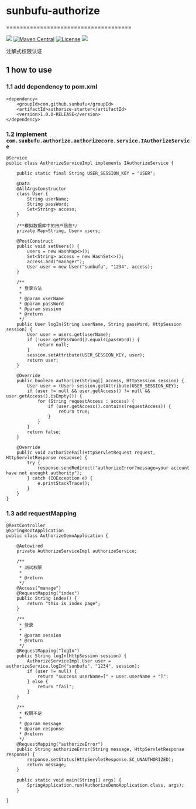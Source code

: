 # sunbufu-authorize
=====================================


![](https://img.shields.io/badge/language-java-orange.svg)
[![Maven Central](https://maven-badges.herokuapp.com/maven-central/com.github.sunbufu/authorize/badge.svg)](https://maven-badges.herokuapp.com/maven-central/com.github.sunbufu/authorize)
[![License](http://img.shields.io/:license-apache-brightgreen.svg)](http://www.apache.org/licenses/LICENSE-2.0.html)
[![](https://img.shields.io/badge/author-sunbufu-blue.svg)](https://blog.csdn.net/sunbufu)

注解式权限认证

## 1 how to use

### 1.1 add dependency to pom.xml
```
<dependency>
    <groupId>com.github.sunbufu</groupId>
    <artifactId>authorize-starter</artifactId>
    <version>1.0.0-RELEASE</version>
</dependency>
```

### 1.2 implement `com.sunbufu.authorize.authorizecore.service.IAuthorizeService`
```
@Service
public class AuthorizeServiceImpl implements IAuthorizeService {

    public static final String USER_SESSION_KEY = "USER";

    @Data
    @AllArgsConstructor
    class User {
        String userName;
        String passWord;
        Set<String> access;
    }

    /**模拟数据库中的用户信息*/
    private Map<String, User> users;

    @PostConstruct
    public void setUsers() {
        users = new HashMap<>();
        Set<String> access = new HashSet<>();
        access.add("manager");
        User user = new User("sunbufu", "1234", access);
    }

    /**
     * 登录方法
     *
     * @param userName
     * @param passWord
     * @param session
     * @return
     */
    public User logIn(String userName, String passWord, HttpSession session) {
        User user = users.get(userName);
        if (!user.getPassWord().equals(passWord)) {
            return null;
        }
        session.setAttribute(USER_SESSION_KEY, user);
        return user;
    }

    @Override
    public boolean authorize(String[] access, HttpSession session) {
        User user = (User) session.getAttribute(USER_SESSION_KEY);
        if (user != null && user.getAccess() != null && user.getAccess().isEmpty()) {
            for (String requestAccess : access) {
                if (user.getAccess().contains(requestAccess)) {
                    return true;
                }
            }
        }
        return false;
    }

    @Override
    public void authorizeFail(HttpServletRequest request, HttpServletResponse response) {
        try {
            response.sendRedirect("authorizeError?message=your account have not enought authority");
        } catch (IOException e) {
            e.printStackTrace();
        }
    }
}
```

### 1.3 add requestMapping
```
@RestController
@SpringBootApplication
public class AuthorizeDemoApplication {

    @Autowired
    private AuthorizeServiceImpl authorizeService;

    /**
     * 测试权限
     *
     * @return
     */
    @Access("manage")
    @RequestMapping("index")
    public String index() {
        return "this is index page";
    }

    /**
     * 登录
     *
     * @param session
     * @return
     */
    @RequestMapping("logIn")
    public String logIn(HttpSession session) {
        AuthorizeServiceImpl.User user = authorizeService.logIn("sunbufu", "1234", session);
        if (user != null) {
            return "success userName=[" + user.userName + "]";
        } else {
            return "fail";
        }
    }

    /**
     * 权限不足
     *
     * @param message
     * @param response
     * @return
     */
    @RequestMapping("authorizeError")
    public String authorizeError(String message, HttpServletResponse response) {
        response.setStatus(HttpServletResponse.SC_UNAUTHORIZED);
        return message;
    }

    public static void main(String[] args) {
        SpringApplication.run(AuthorizeDemoApplication.class, args);
    }

}
```